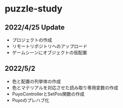 # puzzle-study

## 2022/4/25 Update
- プロジェクトの作成
- リモートリポジトリへのアップロード
- ゲームシーンにオブジェクトの仮配置

## 2022/5/2
- 色と配置の列挙体の作成
- 色とマテリアルを対応させた読み取り専用変数の作成
- PuyoControllerとSetPos関数の作成
- Puyoのプレハブ化
